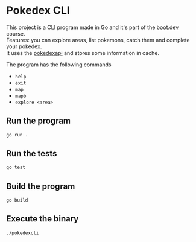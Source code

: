 # Pokedex CLI

This project is a CLI program made in [Go](https://go.dev/) and it's part of the [boot.dev](https://www.boot.dev/) course.
<br/>Features: you can explore areas, list pokemons, catch them and complete your pokedex.
<br>It uses the [pokedexapi](https://pokeapi.co/) and stores some information in cache.

The program has the following commands

- `help`
- `exit`
- `map`
- `mapb`
- `explore <area>`

## Run the program

```bash
go run .
```

## Run the tests

```bash
go test
```

## Build the program

```bash
go build
```

## Execute the binary

```bash
./pokedexcli
```
